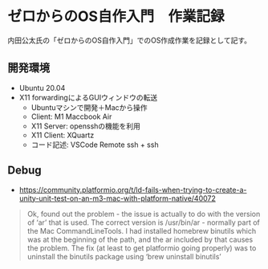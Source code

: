# ゼロからのOS自作入門　作業記録


内田公太氏の「ゼロからのOS自作入門」でのOS作成作業を記録として記す。




## 開発環境

- Ubuntu 20.04
- X11 forwardingによるGUIウィンドウの転送
  - Ubuntuマシンで開発＋Macから操作
  - Client:  M1 Maccbook Air
  - X11 Server: opensshの機能を利用
  - X11 Client: XQuartz
  - コード記述: VSCode Remote ssh + ssh



## Debug

- https://community.platformio.org/t/ld-fails-when-trying-to-create-a-unity-unit-test-on-an-m3-mac-with-platform-native/40072

> Ok, found out the problem - the issue is actually to do with the version of ‘ar’ that is used. The correct version is /usr/bin/ar - normally part of the Mac CommandLineTools. I had installed homebrew binutils which was at the beginning of the path, and the ar included by that causes the problem. The fix (at least to get platformio going properly) was to uninstall the binutils package using ‘brew uninstall binutils’
